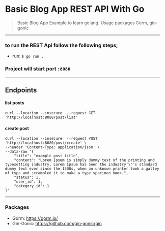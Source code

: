 # Basic Blog App REST API With Go
> Basic Blog App Example to learn golang. Usage packages Gorm, gin-gonic
***

### to run the REST Api follow the following steps;

- run: `$ go run .`

### Project will start port `:8080`

***

## Endpoints

#### list posts

```
curl --location --insecure  --request GET 'http://localhost:8080/post/list'
```

#### create post

```
curl --location --insecure  --request POST 'http://localhost:8080/post/create' \
--header 'Content-Type: application/json' \
--data-raw '{
    "title": "example post title",
    "content": "Lorem Ipsum is simply dummy text of the printing and typesetting industry. Lorem Ipsum has been the industry'\''s standard dummy text ever since the 1500s, when an unknown printer took a galley of type and scrambled it to make a type specimen book.",
    "status": 1,
    "user_id": 1,
    "category_id": 1
}'
```

***

### Packages

- Gorm: https://gorm.io/
- Gin-Gonic: https://github.com/gin-gonic/gin
